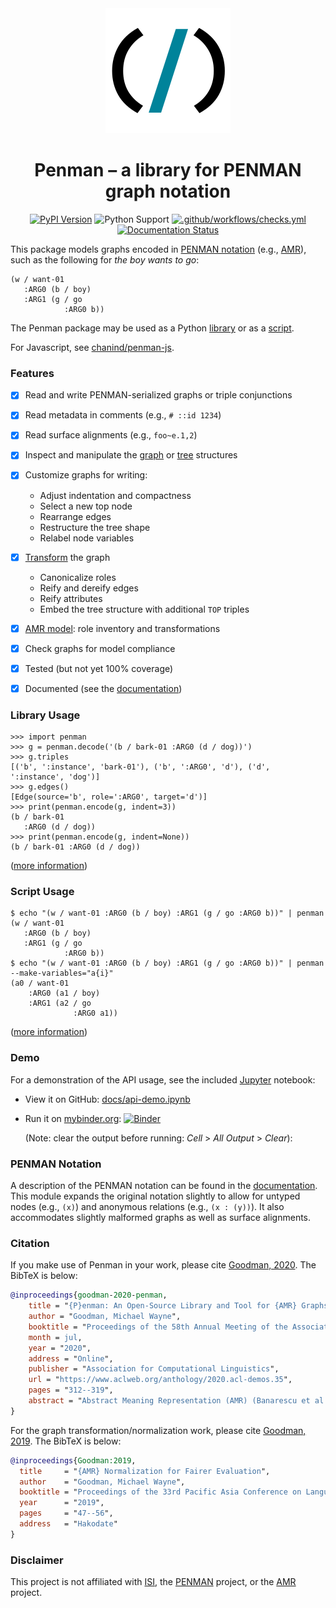 <div align="center">
  <picture>
    <source media="(prefers-color-scheme: dark)" srcset="/docs/_static/logo-dark.svg">
    <source media="(prefers-color-scheme: light)" srcset="/docs/_static/logo-light.svg">
    <img alt="Shows the Penman logo: a slash character between two parentheses." src="/docs/_static/logo-light.svg">
  </picture>
</div>
<h1 align="center">Penman &ndash; a library for PENMAN graph notation</h1>
<div align="center">

[![PyPI Version](https://img.shields.io/pypi/v/penman.svg)](https://pypi.org/project/Penman/)
![Python Support](https://img.shields.io/pypi/pyversions/penman.svg)
[![.github/workflows/checks.yml](https://github.com/goodmami/penman/actions/workflows/checks.yml/badge.svg?branch=main)](https://github.com/goodmami/penman/actions/workflows/checks.yml)
[![Documentation Status](https://readthedocs.org/projects/penman/badge/?version=latest)](https://penman.readthedocs.io/en/latest/?badge=latest)

</div>

This package models graphs encoded in [PENMAN
notation](#penman-notation) (e.g., [AMR][]), such as the following for
*the boy wants to go*:

```
(w / want-01
   :ARG0 (b / boy)
   :ARG1 (g / go
            :ARG0 b))
```

The Penman package may be used as a Python [library](#library-usage)
or as a [script](#script-usage).

For Javascript, see [chanind/penman-js](https://github.com/chanind/penman-js).


### Features

- [x] Read and write PENMAN-serialized graphs or triple conjunctions
- [x] Read metadata in comments (e.g., `# ::id 1234`)
- [x] Read surface alignments (e.g., `foo~e.1,2`)
- [x] Inspect and manipulate the [graph][] or [tree][] structures
- [x] Customize graphs for writing:
  - Adjust indentation and compactness
  - Select a new top node
  - Rearrange edges
  - Restructure the tree shape
  - Relabel node variables
- [x] [Transform][transform] the graph
  - Canonicalize roles
  - Reify and dereify edges
  - Reify attributes
  - Embed the tree structure with additional `TOP` triples
- [x] [AMR model][]: role inventory and transformations
- [x] Check graphs for model compliance
- [x] Tested (but not yet 100% coverage)
- [x] Documented (see the [documentation][])


### Library Usage

```python-console
>>> import penman
>>> g = penman.decode('(b / bark-01 :ARG0 (d / dog))')
>>> g.triples
[('b', ':instance', 'bark-01'), ('b', ':ARG0', 'd'), ('d', ':instance', 'dog')]
>>> g.edges()
[Edge(source='b', role=':ARG0', target='d')]
>>> print(penman.encode(g, indent=3))
(b / bark-01
   :ARG0 (d / dog))
>>> print(penman.encode(g, indent=None))
(b / bark-01 :ARG0 (d / dog))

```

([more information](https://penman.readthedocs.io/en/latest/library.html))


### Script Usage

```console
$ echo "(w / want-01 :ARG0 (b / boy) :ARG1 (g / go :ARG0 b))" | penman
(w / want-01
   :ARG0 (b / boy)
   :ARG1 (g / go
            :ARG0 b))
$ echo "(w / want-01 :ARG0 (b / boy) :ARG1 (g / go :ARG0 b))" | penman --make-variables="a{i}"
(a0 / want-01
    :ARG0 (a1 / boy)
    :ARG1 (a2 / go
              :ARG0 a1))

```

([more information](https://penman.readthedocs.io/en/latest/command.html))


### Demo

For a demonstration of the API usage, see the included
[Jupyter](https://jupyter.org/) notebook:

- View it on GitHub: [docs/api-demo.ipynb](docs/api-demo.ipynb)
- Run it on [mybinder.org](https://mybinder.org/):
  [![Binder](https://mybinder.org/badge_logo.svg)](https://mybinder.org/v2/gh/goodmami/penman/master?filepath=docs%2Fapi-demo.ipynb)

  (Note: clear the output before running: *Cell* > *All Output* >
  *Clear*):


### PENMAN Notation

A description of the PENMAN notation can be found in the
[documentation](https://penman.readthedocs.io/en/latest/notation.html).
This module expands the original notation slightly to allow for
untyped nodes (e.g., `(x)`) and anonymous relations (e.g., `(x :
(y))`). It also accommodates slightly malformed graphs as well as
surface alignments.

### Citation

If you make use of Penman in your work, please cite [Goodman, 2020].
The BibTeX is below:

[Goodman, 2020]: https://www.aclweb.org/anthology/2020.acl-demos.35/

```bibtex
@inproceedings{goodman-2020-penman,
    title = "{P}enman: An Open-Source Library and Tool for {AMR} Graphs",
    author = "Goodman, Michael Wayne",
    booktitle = "Proceedings of the 58th Annual Meeting of the Association for Computational Linguistics: System Demonstrations",
    month = jul,
    year = "2020",
    address = "Online",
    publisher = "Association for Computational Linguistics",
    url = "https://www.aclweb.org/anthology/2020.acl-demos.35",
    pages = "312--319",
    abstract = "Abstract Meaning Representation (AMR) (Banarescu et al., 2013) is a framework for semantic dependencies that encodes its rooted and directed acyclic graphs in a format called PENMAN notation. The format is simple enough that users of AMR data often write small scripts or libraries for parsing it into an internal graph representation, but there is enough complexity that these users could benefit from a more sophisticated and well-tested solution. The open-source Python library Penman provides a robust parser, functions for graph inspection and manipulation, and functions for formatting graphs into PENMAN notation. Many functions are also available in a command-line tool, thus extending its utility to non-Python setups.",
}
```

For the graph transformation/normalization work, please cite [Goodman, 2019].
The BibTeX is below:

[Goodman, 2019]: http://jaslli.org/files/proceedings/05_paclic33_postconf.pdf

``` bibtex
@inproceedings{Goodman:2019,
  title     = "{AMR} Normalization for Fairer Evaluation",
  author    = "Goodman, Michael Wayne",
  booktitle = "Proceedings of the 33rd Pacific Asia Conference on Language, Information, and Computation",
  year      = "2019",
  pages     = "47--56",
  address   = "Hakodate"
}
```


### Disclaimer

This project is not affiliated with [ISI][], the [PENMAN][] project,
or the [AMR][] project.

[PENMAN]: http://www.isi.edu/natural-language/penman/penman.html
[AMR]: http://amr.isi.edu/
[Kasper 1989]: http://www.aclweb.org/anthology/H89-1022
[PEG]: https://en.wikipedia.org/wiki/Parsing_expression_grammar
[ISI]: http://isi.edu/

[documentation]: https://penman.readthedocs.io/
[graph]: https://penman.readthedocs.io/en/latest/api/penman.graph.html
[tree]: https://penman.readthedocs.io/en/latest/api/penman.tree.html
[transform]: https://penman.readthedocs.io/en/latest/api/penman.transform.html
[AMR model]: https://penman.readthedocs.io/en/latest/api/penman.models.amr.html
